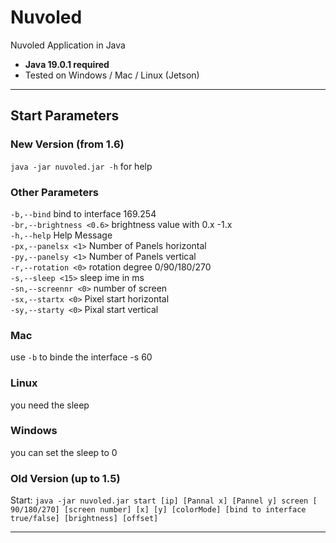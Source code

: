 # Nuvoled #
Nuvoled Application in Java  
 - **Java 19.0.1 required**
 - Tested on Windows / Mac / Linux (Jetson)
***
## Start Parameters ##
### New Version (from 1.6) ###
`java -jar nuvoled.jar -h` for help

### Other Parameters ###
 `-b,--bind` bind to interface 169.254  
 `-br,--brightness <0.6>` brightness value with 0.x -1.x  
 `-h,--help` Help Message  
 `-px,--panelsx <1>` Number of Panels horizontal  
 `-py,--panelsy <1>` Number of Panels vertical  
 `-r,--rotation <0>` rotation degree 0/90/180/270  
 `-s,--sleep <15>` sleep ime in ms  
 `-sn,--screennr <0>` number of screen  
 `-sx,--startx <0>` Pixel start horizontal  
 `-sy,--starty <0>` Pixal start vertical  
### Mac ###  
use `-b` to binde the interface -s 60

### Linux ###  
you need the sleep

### Windows ###
you can set the sleep to 0

### Old Version (up to 1.5) ###   
Start:
`java -jar nuvoled.jar start [ip] [Pannal x] [Pannel y] screen [ 90/180/270] [screen number] [x] [y] [colorMode] [bind to interface true/false] [brightness] [offset]`
***
    
